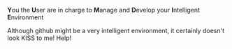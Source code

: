 **Y**ou the **U**ser are in charge to **M**anage and **D**evelop your **I**ntelligent **E**nvironment

Although github might be a very intelligent environment, it certainly doesn't look KISS to me! Help!
